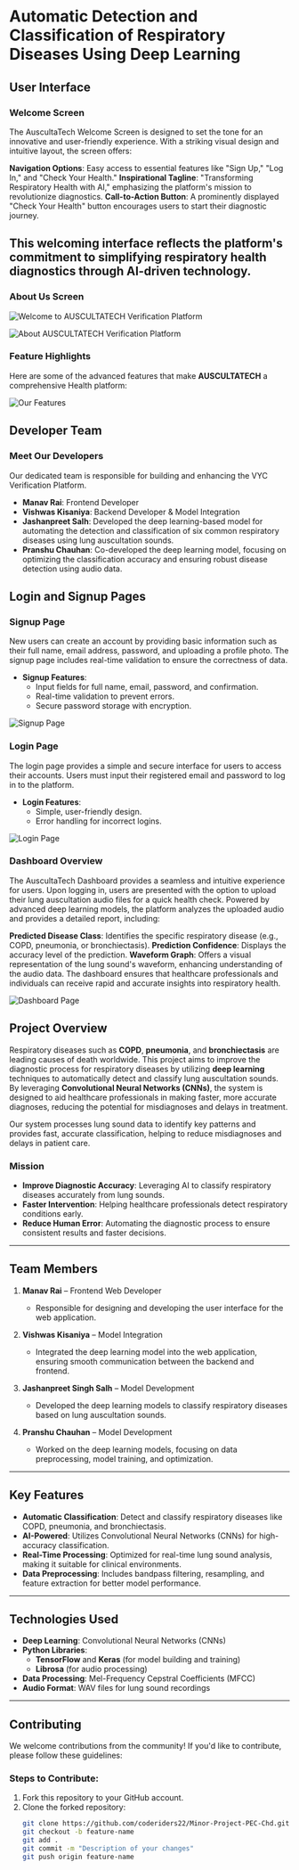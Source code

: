# Automatic Detection and Classification of Respiratory Diseases Using Deep Learning

## User Interface

### Welcome Screen
The AuscultaTech Welcome Screen is designed to set the tone for an innovative and user-friendly experience. With a striking visual design and intuitive layout, the screen offers:

**Navigation Options**: Easy access to essential features like "Sign Up," "Log In," and "Check Your Health."
**Inspirational Tagline**: "Transforming Respiratory Health with AI," emphasizing the platform's mission to revolutionize diagnostics.
**Call-to-Action Button**: A prominently displayed "Check Your Health" button encourages users to start their diagnostic journey.
## This welcoming interface reflects the platform's commitment to simplifying respiratory health diagnostics through AI-driven technology.

### About Us Screen
![Welcome to AUSCULTATECH Verification Platform](https://github.com/coderiders22/Minor-Project-PEC-Chd/blob/45570ddd25fe49bf8bbcfc005710e5ae28f9d37a/assets/Platform%20Screenshot%20/AuscultaTech%20Platform.png)

![About AUSCULTATECH Verification Platform](https://github.com/coderiders22/Minor-Project-PEC-Chd/blob/4380c0da18e2339133efab086b990167d9b1b0dd/assets/Platform%20Screenshot%20/about.png)

### Feature Highlights
Here are some of the advanced features that make **AUSCULTATECH** a comprehensive Health platform:

![Our Features](https://github.com/coderiders22/Minor-Project-PEC-Chd/blob/4380c0da18e2339133efab086b990167d9b1b0dd/assets/Platform%20Screenshot%20/features.png)

## Developer Team

### Meet Our Developers
Our dedicated team is responsible for building and enhancing the VYC Verification Platform.

- **Manav Rai**: Frontend Developer
- **Vishwas Kisaniya**: Backend Developer & Model Integration
- **Jashanpreet Salh**: Developed the deep learning-based model for automating the detection and classification of six common respiratory diseases using lung auscultation sounds.
- **Pranshu Chauhan**: Co-developed the deep learning model, focusing on optimizing the classification accuracy and ensuring robust disease detection using audio data.

## Login and Signup Pages

### **Signup Page**
New users can create an account by providing basic information such as their full name, email address, password, and uploading a profile photo. The signup page includes real-time validation to ensure the correctness of data.

- **Signup Features**:
  - Input fields for full name, email, password, and confirmation.
  - Real-time validation to prevent errors.
  - Secure password storage with encryption.

![Signup Page](https://github.com/coderiders22/Minor-Project-PEC-Chd/blob/4380c0da18e2339133efab086b990167d9b1b0dd/assets/Platform%20Screenshot%20/signup.jpeg)

### **Login Page**
The login page provides a simple and secure interface for users to access their accounts. Users must input their registered email and password to log in to the platform.

- **Login Features**:
  - Simple, user-friendly design.
  - Error handling for incorrect logins.

![Login Page](https://github.com/coderiders22/Minor-Project-PEC-Chd/blob/4380c0da18e2339133efab086b990167d9b1b0dd/assets/Platform%20Screenshot%20/login.jpeg)


### **Dashboard Overview**
The AuscultaTech Dashboard provides a seamless and intuitive experience for users. Upon logging in, users are presented with the option to upload their lung auscultation audio files for a quick health check. Powered by advanced deep learning models, the platform analyzes the uploaded audio and provides a detailed report, including:

 **Predicted Disease Class**: Identifies the specific respiratory disease (e.g., COPD, pneumonia, or bronchiectasis).
 **Prediction Confidence**: Displays the accuracy level of the prediction.
 **Waveform Graph**: Offers a visual representation of the lung sound's waveform, enhancing understanding of the audio data.
The dashboard ensures that healthcare professionals and individuals can receive rapid and accurate insights into respiratory health.

![Dashboard Page](https://github.com/coderiders22/Minor-Project-PEC-Chd/blob/4380c0da18e2339133efab086b990167d9b1b0dd/assets/Platform%20Screenshot%20/dashboard.jpeg)

## **Project Overview**

Respiratory diseases such as **COPD**, **pneumonia**, and **bronchiectasis** are leading causes of death worldwide. This project aims to improve the diagnostic process for respiratory diseases by utilizing **deep learning** techniques to automatically detect and classify lung auscultation sounds. By leveraging **Convolutional Neural Networks (CNNs)**, the system is designed to aid healthcare professionals in making faster, more accurate diagnoses, reducing the potential for misdiagnoses and delays in treatment.

Our system processes lung sound data to identify key patterns and provides fast, accurate classification, helping to reduce misdiagnoses and delays in patient care.

### **Mission**
- **Improve Diagnostic Accuracy**: Leveraging AI to classify respiratory diseases accurately from lung sounds.
- **Faster Intervention**: Helping healthcare professionals detect respiratory conditions early.
- **Reduce Human Error**: Automating the diagnostic process to ensure consistent results and faster decisions.

---

## **Team Members**

1. **Manav Rai** – Frontend Web Developer  
   - Responsible for designing and developing the user interface for the web application.

2. **Vishwas Kisaniya** – Model Integration  
   - Integrated the deep learning model into the web application, ensuring smooth communication between the backend and frontend.

3. **Jashanpreet Singh Salh** – Model Development  
   - Developed the deep learning models to classify respiratory diseases based on lung auscultation sounds.

4. **Pranshu Chauhan** – Model Development  
   - Worked on the deep learning models, focusing on data preprocessing, model training, and optimization.

---

## **Key Features**
- **Automatic Classification**: Detect and classify respiratory diseases like COPD, pneumonia, and bronchiectasis.
- **AI-Powered**: Utilizes Convolutional Neural Networks (CNNs) for high-accuracy classification.
- **Real-Time Processing**: Optimized for real-time lung sound analysis, making it suitable for clinical environments.
- **Data Preprocessing**: Includes bandpass filtering, resampling, and feature extraction for better model performance.

---

## **Technologies Used**
- **Deep Learning**: Convolutional Neural Networks (CNNs)
- **Python Libraries**: 
  - **TensorFlow** and **Keras** (for model building and training)
  - **Librosa** (for audio processing)
- **Data Processing**: Mel-Frequency Cepstral Coefficients (MFCC)
- **Audio Format**: WAV files for lung sound recordings

---

## **Contributing**

We welcome contributions from the community! If you'd like to contribute, please follow these guidelines:

### **Steps to Contribute:**
1. Fork this repository to your GitHub account.
2. Clone the forked repository:
   ```bash
   git clone https://github.com/coderiders22/Minor-Project-PEC-Chd.git
   git checkout -b feature-name
   git add .
   git commit -m "Description of your changes"
   git push origin feature-name


